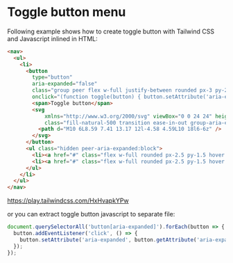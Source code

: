 # Toggle button menu

Following example shows how to create toggle button with Tailwind CSS and Javascript inlined in HTML:

```html
<nav>
  <ul>
    <li>
      <button 
        type="button"
        aria-expanded="false"
        class="group peer flex w-full justify-between rounded px-3 py-2 hover:bg-gray-200 dark:hover:bg-gray-950/50" 
        onclick="(function toggle(button) { button.setAttribute('aria-expanded', button.getAttribute('aria-expanded') === 'true' ? 'false' : 'true')})(this)">
        <span>Toggle button</span>
        <svg 
            xmlns="http://www.w3.org/2000/svg" viewBox="0 0 24 24" height="24px" width="24px" 
            class="fill-natural-500 transition ease-in-out group-aria-expanded:rotate-90 dark:fill-gray-400">
          <path d="M10 6L8.59 7.41 13.17 12l-4.58 4.59L10 18l6-6z" />
        </svg>
      </button>
      <ul class="hidden peer-aria-expanded:block">
        <li><a href="#" class="flex w-full rounded px-2.5 py-1.5 hover:bg-gray-200 dark:hover:bg-gray-950/50">Link one</a></li>
        <li><a href="#" class="flex w-full rounded px-2.5 py-1.5 hover:bg-gray-200 dark:hover:bg-gray-950/50">Link two</a></li>
      </ul>
    </li>
  </ul>
</nav>
```

https://play.tailwindcss.com/HxHvapkYPw

or you can extract toggle button javascript to separate file:

```js
document.querySelectorAll('button[aria-expanded]').forEach(button => {
  button.addEventListener('click', () => {
    button.setAttribute('aria-expanded', button.getAttribute('aria-expanded') === 'true' ? 'false' : 'true');
  });
});
```